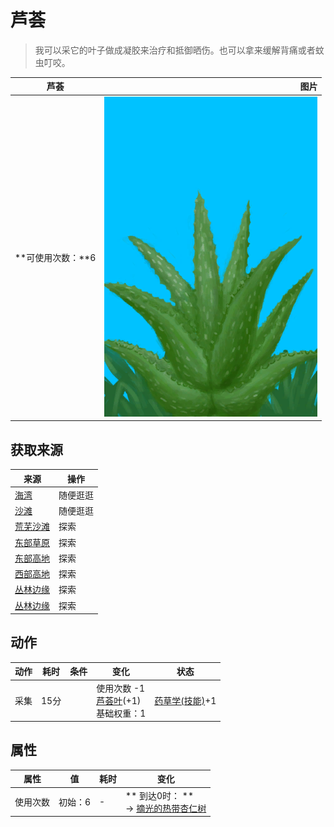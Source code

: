 # 芦荟  
> 我可以采它的叶子做成凝胶来治疗和抵御晒伤。也可以拿来缓解背痛或者蚊虫叮咬。  
  
  芦荟  |   图片   
 ----  |  ----:   
 **可使用次数：**6  |  ![](Sprite/AloeVera.png)   
  
## 获取来源  
来源  |  操作  
----  |  ----  
[海湾](Bay.md)  |  随便逛逛  
[沙滩](Beach.md)  |  随便逛逛  
[荒芜沙滩](DesolateBeach.md)  |  探索  
[东部草原](GrasslandsE.md)  |  探索  
[东部高地](HighlandsEastern.md)  |  探索  
[西部高地](HighlandsWestern.md)  |  探索  
[丛林边缘](Outskirts.md)  |  探索  
[丛林边缘](Outskirts.md)  |  探索  
## 动作  
动作  |  耗时  |  条件  |  变化  |  状态  
----  |  ----  |  ----  |  ----  |  ----  
采集<br>  |  15分  |    |  使用次数  -1<br>[芦荟叶](AloeVeraLeaf.md)(+1)<br>基础权重：1<br>  |  [药草学(技能)](Skill_Herbology.md)+1  
## 属性   
属性  |  值  |  耗时  |  变化  
----  |  ----  |  ----  |  ----  
使用次数  |  初始：6  |  -  |  ** 到达0时： **<br>→ [摘光的热带杏仁树](TropicalAlmondTreeCleared.md)  

